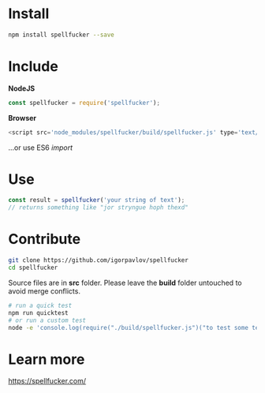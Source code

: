 Install
=======

```sh
npm install spellfucker --save
```

Include
=======

**NodeJS** 

```js
const spellfucker = require('spellfucker');
```

**Browser**

```js
<script src='node_modules/spellfucker/build/spellfucker.js' type='text/javascript'></script>
```
...or use ES6 *import*

Use
===

```js
const result = spellfucker('your string of text'); 
// returns something like "jor stryngue hoph thexd"
```

Contribute
==========

```sh
git clone https://github.com/igorpavlov/spellfucker
cd spellfucker
```

Source files are in **src** folder. Please leave the **build** folder untouched to avoid merge conflicts.

```sh
# run a quick test
npm run quicktest
# or run a custom test
node -e 'console.log(require("./build/spellfucker.js")("to test some text"))'
```

Learn more
===========

https://spellfucker.com/
